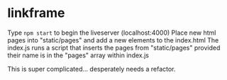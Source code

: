 # linkframe

Type ```npm start``` to begin the liveserver (localhost:4000)
Place new html pages into "static/pages" and add a new <page></pages> elements to the index.html
The index.js runs a script that inserts the pages from "static/pages" provided their name is in the "pages" array within index.js

This is super complicated... desperately needs a refactor.